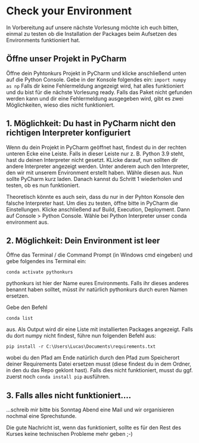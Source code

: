 # Check your Environment 

In Vorbereitung auf unsere nächste Vorlesung möchte ich euch bitten, einmal zu testen ob die Installation der Packages beim Aufsetzen des Environments funktioniert hat. 

## Öffne unser Projekt in PyCharm 
Öffne dein Pyhtonkurs Projekt in PyCharm und klicke anschließend unten auf die Python Console. Gebe in der Konsole folgendes ein:
``` import numpy as np ```
Falls dir keine Fehlermeldung angezeigt wird, hat alles funktioniert und du bist für die nächste Vorlesung ready. Falls das Paket nicht gefunden werden kann und dir eine Fehlermeldung ausgegeben wird, gibt es zwei Möglichkeiten, wieso dies nicht funktioniert.

## 1. Möglichkeit: Du hast in PyCharm nicht den richtigen Interpreter konfiguriert
Wenn du dein Projekt in PyCharm geöffnet hast, findest du in der rechten unteren Ecke eine Leiste. Falls in dieser Leiste nur z. B. Python 3.9 steht, hast du deinen Interpreter nicht gesetzt. KLicke darauf, nun sollten dir andere Interpreter angezeigt werden. Unter anderem auch den Interpreter, den wir mit unserem Environment erstellt haben. Wähle diesen aus. Nun sollte PyCharm kurz laden. Danach kannst du Schritt 1 wiederholen und testen, ob es nun funktioniert. 

Theoretisch könnte es auch sein, dass du nur in der Pyhton Konsole den falsche Interpreter hast. Um dies zu testen, öffne bitte in PyCharm die Einstellungen. Klicke anschließend auf Build, Execution, Deployment. Dann auf Console > Python Console. Wähle bei Python Interpreter unser conda environment aus. 


## 2. Möglichkeit: Dein Environment ist leer

Öffne das Terminal / die Command Prompt (in Windows cmd eingeben) und gebe folgendes ins Terminal ein: 

```conda activate pythonkurs``` 

pythonkurs ist hier der Name eures Environments. Falls ihr dieses anderes benannt haben solltet, müsst ihr natürlich pythonkurs durch euren Namen ersetzen.

Gebe den Befehl 

```conda list``` 

aus. Als Output wird dir eine Liste mit installierten Packages angezeigt. Falls du dort numpy nicht findest, führe nun folgenden Befehl aus: 

```pip install -r C:\Users\Lucas\Documents\requirements.txt``` 

wobei du den Pfad am Ende natürlich durch den Pfad zum Speicherort deiner Requirements Datei ersetzen musst (diese findest du in dem Ordner, in den du das Repo geklont hast). Falls dies nicht funktioniert, musst du ggf. zuerst noch ```conda install pip``` ausführen. 

## 3. Falls alles nicht funktioniert....
...schreib mir bitte bis Sonntag Abend eine Mail und wir organisieren nochmal eine Sprechstunde. 

Die gute Nachricht ist, wenn das funktioniert, sollte es für den Rest des Kurses keine technischen Probleme mehr geben ;-)




